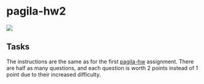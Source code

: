# pagila-hw2
[![](https://github.com/DataMining2023Spring/pagila-hw2/workflows/tests/badge.svg)](https://github.com/DataMining2023Spring/pagila-hw2/actions?query=workflow%3Atests)

## Tasks

The instructions are the same as for the first [pagila-hw](https://github.com/mikeizbicki/pagila-hw) assignment.
There are half as many questions, and each question is worth 2 points instead of 1 point due to their increased difficulty.

